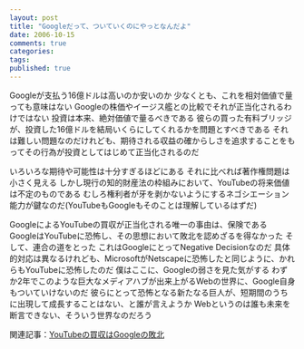 ```yaml
---
layout: post
title: "Googleだって、ついていくのにやっとなんだよ"
date: 2006-10-15
comments: true
categories:
tags:
published: true
---
```



Googleが支払う16億ドルは高いのか安いのか
少なくとも、これを相対価値で量っても意味はない
Googleの株価やイージス艦との比較でそれが正当化されるわけではない
投資は本来、絶対価値で量るべきである
彼らの買った有料ブリッジが、投資した16億ドルを結局いくらにしてくれるかを問題とすべきである
それは難しい問題なのだけれども、期待される収益の確からしさを追求することをもってその行為が投資としてはじめて正当化されるのだ

いろいろな期待や可能性は十分すぎるほどにある
それに比べれば著作権問題は小さく見える
しかし現行の知的財産法の枠組みにおいて、YouTubeの将来価値は不定のものである
むしろ権利者が牙を剥かないようにするネゴシエーション能力が鍵なのだ(YouTubeもGoogleもそのことは理解しているはずだ)

GoogleによるYouTubeの買収が正当化される唯一の事由は、保険である
GoogleはYouTubeに恐怖し、その思想において敗北を認めざるを得なかった
そして、連合の道をとった
これはGoogleにとってNegative Decisionなのだ
具体的対応は異なるけれども、MicrosoftがNetscapeに恐怖したと同じように、かれらもYouTubeに恐怖したのだ
僕はここに、Googleの弱さを見た気がする
わずか2年でこのような巨大なメディアハブが出来上がるWebの世界に、Google自身もついていけないのだ
彼らにとって恐怖となる新たなる巨人が、短期間のうちに出現して成長することはない、と誰が言えようか
Webというのは誰も未来を断言できない、そういう世界なのだろう

関連記事：[YouTubeの買収はGoogleの敗北](http://d.hatena.ne.jp/keyesberry/20061011)
